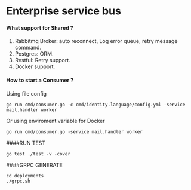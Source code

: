 # Enterprise service bus

#### What support for Shared ?

1. Rabbitmq Broker: auto reconnect, Log error queue, retry message command.
2. Postgres: ORM.
3. Restful: Retry support.
4. Docker support.

#### How to start a Consumer ?

Using file config
```
go run cmd/consumer.go -c cmd/identity.language/config.yml -service mail.handler worker
```

Or using enviroment variable for Docker
```
go run cmd/consumer.go -service mail.handler worker
```

####RUN TEST
```
go test ./test -v -cover
```

####GRPC GENERATE
```
cd deployments
./grpc.sh
```